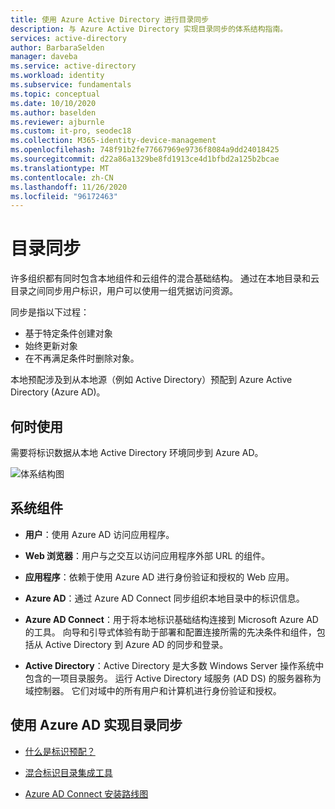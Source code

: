 ```yaml
---
title: 使用 Azure Active Directory 进行目录同步
description: 与 Azure Active Directory 实现目录同步的体系结构指南。
services: active-directory
author: BarbaraSelden
manager: daveba
ms.service: active-directory
ms.workload: identity
ms.subservice: fundamentals
ms.topic: conceptual
ms.date: 10/10/2020
ms.author: baselden
ms.reviewer: ajburnle
ms.custom: it-pro, seodec18
ms.collection: M365-identity-device-management
ms.openlocfilehash: 748f91b2fe77667969e9736f8084a9dd24018425
ms.sourcegitcommit: d22a86a1329be8fd1913ce4d1bfbd2a125b2bcae
ms.translationtype: MT
ms.contentlocale: zh-CN
ms.lasthandoff: 11/26/2020
ms.locfileid: "96172463"
---
```

# <a name="directory-synchronization"></a>目录同步

许多组织都有同时包含本地组件和云组件的混合基础结构。 通过在本地目录和云目录之间同步用户标识，用户可以使用一组凭据访问资源。 

同步是指以下过程： 

* 基于特定条件创建对象
* 始终更新对象
* 在不再满足条件时删除对象。 

本地预配涉及到从本地源（例如 Active Directory）预配到 Azure Active Directory (Azure AD)。 

## <a name="use-when"></a>何时使用

需要将标识数据从本地 Active Directory 环境同步到 Azure AD。

![体系结构图](./media/authentication-patterns/dir-sync-auth.png)

## <a name="components-of-system"></a>系统组件

* **用户**：使用 Azure AD 访问应用程序。

* **Web 浏览器**：用户与之交互以访问应用程序外部 URL 的组件。

* **应用程序**：依赖于使用 Azure AD 进行身份验证和授权的 Web 应用。

* **Azure AD**：通过 Azure AD Connect 同步组织本地目录中的标识信息。 

* **Azure AD Connect**：用于将本地标识基础结构连接到 Microsoft Azure AD 的工具。 向导和引导式体验有助于部署和配置连接所需的先决条件和组件，包括从 Active Directory 到 Azure AD 的同步和登录。 

* **Active Directory**：Active Directory 是大多数 Windows Server 操作系统中包含的一项目录服务。 运行 Active Directory 域服务 (AD DS) 的服务器称为域控制器。 它们对域中的所有用户和计算机进行身份验证和授权。

## <a name="implement-directory-synchronization-with-azure-ad"></a>使用 Azure AD 实现目录同步

* [什么是标识预配？](../cloud-provisioning/what-is-provisioning.md) 

* [混合标识目录集成工具](../hybrid/plan-hybrid-identity-design-considerations-tools-comparison.md) 

* [Azure AD Connect 安装路线图](../hybrid/how-to-connect-install-roadmap.md)
